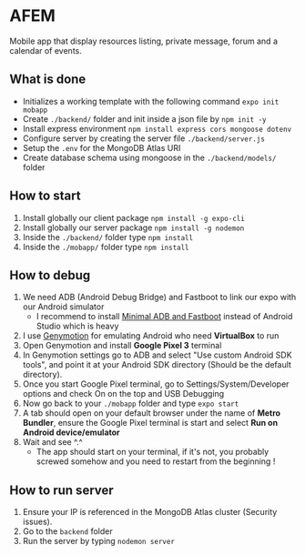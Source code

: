 # AFEM
Mobile app that display resources listing, private message, forum and a calendar of events.

## What is done
- Initializes a working template with the following command `expo init mobapp`
- Create `./backend/` folder and init inside a json file by `npm init -y`
- Install express environment `npm install express cors mongoose dotenv`
- Configure server by creating the server file `./backend/server.js`
- Setup the `.env` for the MongoDB Atlas URI
- Create database schema using mongoose in the `./backend/models/` folder

## How to start
1. Install globally our client package `npm install -g expo-cli`
2. Install globally our server package `npm install -g nodemon`
3. Inside the `./backend/` folder type `npm install`
4. Inside the `./mobapp/` folder type `npm install`

## How to debug
1. We need ADB (Android Debug Bridge) and Fastboot to link our expo with our Android simulator
    - I recommend to install [Minimal ADB and Fastboot](https://forum.xda-developers.com/showthread.php?t=2317790) instead of Android Studio which is heavy
2. I use [Genymotion](https://www.genymotion.com/) for emulating Android who need **VirtualBox** to run
3. Open Genymotion and install **Google Pixel 3** terminal
4. In Genymotion settings go to ADB and select "Use custom Android SDK tools", and point it at your Android SDK directory (Should be the default directory).
5. Once you start Google Pixel terminal, go to Settings/System/Developer options and check On on the top and USB Debugging
6. Now go back to your `./mobapp` folder and type `expo start`
7. A tab should open on your default browser under the name of **Metro Bundler**, ensure the Google Pixel terminal is start and select **Run on Android device/emulator**
8. Wait and see ^.^
    - The app should start on your terminal, if it's not, you probably screwed somehow and you need to restart from the beginning !

## How to run server
1. Ensure your IP is referenced in the MongoDB Atlas cluster (Security issues).
2. Go to the `backend` folder
3. Run the server by typing `nodemon server`
